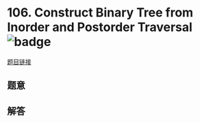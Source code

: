 # 106. Construct Binary Tree from Inorder and Postorder Traversal ![badge](https://img.shields.io/badge/-medium-yellow?style=flat-square)

[题目链接](https://leetcode.com/problems/construct-binary-tree-from-inorder-and-postorder-traversal)

## 题意

## 解答

